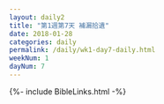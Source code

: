 ```yaml
---
layout: daily2
title: "第1週第7天 補漏拾遺"
date: 2018-01-28
categories: daily
permalink: /daily/wk1-day7-daily.html
weekNum: 1
dayNum: 7
---
```


{%- include BibleLinks.html -%}
